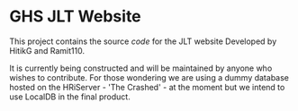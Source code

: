 # GHS JLT Website
This project contains the source *code* for the JLT website Developed by HitikG and Ramit110.

It is currently being constructed and will be maintained by anyone who wishes to contribute.
For those wondering we are using a dummy database hosted on the HRiServer - 'The Crashed' - at the moment but we intend to use LocalDB in the final product.
